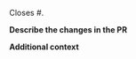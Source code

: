 Closes #.

**Describe the changes in the PR**
<!-- A clear and concise description of what is changed in the PR. -->

**Additional context**
<!-- Add any other context or screenshots about the pull request here. -->
